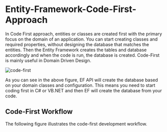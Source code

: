 # Entity-Framework-Code-First-Approach

In Code First approach, entities or classes are created first with the primary focus on the domain of an application. You can start creating classes and required properties, without designing the database that matches the entities. Then the Entity Framework creates the tables and database accordingly and when the code is run, the database is created. Code-First is mainly useful in Domain Driven Design. 

![code-first](https://user-images.githubusercontent.com/103368662/211147204-1acee567-7bc3-43d9-bb85-b874c0182975.png)

As you can see in the above figure, EF API will create the database based on your domain classes and configuration. This means you need to start coding first in C# or VB.NET and then EF will create the database from your code.

## Code-First Workflow

The following figure illustrates the code-first development workflow.

